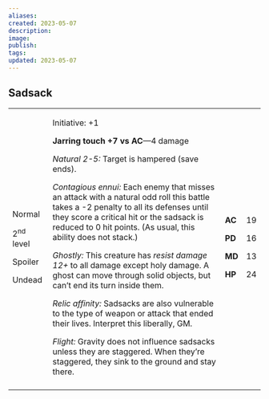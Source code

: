 ```yaml
---
aliases: 
created: 2023-05-07
description: 
image: 
publish: 
tags: 
updated: 2023-05-07
---
```


## Sadsack

<table>
<colgroup>
<col style="width: 16%" />
<col style="width: 72%" />
<col style="width: 5%" />
<col style="width: 5%" />
</colgroup>
<tbody>
<tr class="odd">
<td><p>Normal</p>
<p>2<sup>nd</sup> level</p>
<p>Spoiler</p>
<p>Undead</p></td>
<td><p>Initiative: +1</p>
<p><strong>Jarring touch +7 vs AC</strong>—4 damage</p>
<p><em>Natural 2-5:</em> Target is hampered (save ends).</p>
<p><em>Contagious ennui:</em> Each enemy that misses an attack with a
natural odd roll this battle takes a -2 penalty to all its defenses
until they score a critical hit or the sadsack is reduced to 0 hit
points. (As usual, this ability does not stack.)</p>
<p><em>Ghostly:</em> This creature has <em>resist damage 12+</em> to all
damage except holy damage. A ghost can move through solid objects, but
can’t end its turn inside them.</p>
<p><em>Relic affinity:</em> Sadsacks are also vulnerable to the type of
weapon or attack that ended their lives. Interpret this liberally,
GM.</p>
<p><em>Flight:</em> Gravity does not influence sadsacks unless they are
staggered. When they’re staggered, they sink to the ground and stay
there.</p></td>
<td><p><strong>AC</strong></p>
<p><strong>PD</strong></p>
<p><strong>MD</strong></p>
<p><strong>HP</strong></p></td>
<td><p>19</p>
<p>16</p>
<p>13</p>
<p>24</p></td>
</tr>
<tr class="even">
<td></td>
<td></td>
<td></td>
<td></td>
</tr>
</tbody>
</table>

